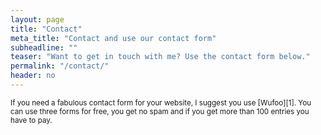 ```yaml
---
layout: page
title: "Contact"
meta_title: "Contact and use our contact form"
subheadline: ""
teaser: "Want to get in touch with me? Use the contact form below."
permalink: "/contact/"
header: no
---
```


<div class="panel">
<!-- <iframe width="100%" height="650" frameborder="0" scrolling="no" src="https://phlowmedia.wufoo.com/embed/z7x3k1/"></iframe>
-->
</div> 

<sub>
    If you need a fabulous contact form for your website, I suggest you use [Wufoo][1]. You can use three forms for free, you get no spam and if you get more than 100 entries you have to pay.
</sub>


 [1]: http://www.wufoo.com/
